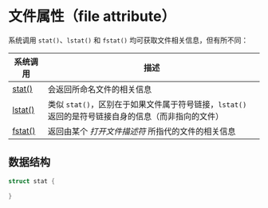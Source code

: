 # 文件属性（file attribute）

系统调用 `stat()`、`lstat()` 和 `fstat()` 均可获取文件相关信息，但有所不同：

| 系统调用            | 描述                                                                                                |
| ------------------- | --------------------------------------------------------------------------------------------------- |
| [stat()](stat.md)   | 会返回所命名文件的相关信息                                                                          |
| [lstat()](lstat.md) | 类似 `stat()`，区别在于如果文件属于符号链接，`lstat()` 返回的是符号链接自身的信息（而非指向的文件） |
| [fstat()](fstat.md) | 返回由某个 _打开文件描述符_ 所指代的文件的相关信息                                                  |

## 数据结构

```c
struct stat {
    
}
```
